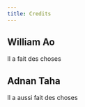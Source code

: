 ```yaml
---
title: Credits
---
```


## William Ao

Il a fait des choses

## Adnan Taha

Il a aussi fait des choses
